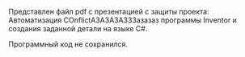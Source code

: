 Представлен файл pdf с презентацией с защиты проекта:
Автоматизация COnflictАЗАЗАЗАЗЗЗазазаз программы Inventor и создания заданной детали на языке C#.

Программный код не сохранился. 
